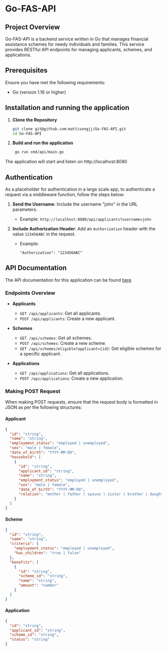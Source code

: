 # Go-FAS-API

## Project Overview
Go-FAS-API is a backend service written in Go that manages financial assistance schemes for needy individuals and families. This service provides RESTful API endpoints for managing applicants, schemes, and applications.

## Prerequisites
Ensure you have met the following requirements:
- Go (version 1.16 or higher)

## Installation and running the application

1. **Clone the Repository**
   ```bash
   git clone git@github.com:mattisongjj/Go-FAS-API.git
   cd Go-FAS-API
2. **Build and run the application**
   ```bash
    go run cmd/api/main.go
  The application will start and listen on http://localhost:8080
 
## Authentication

As a placeholder for authentication in a large scale app, to authenticate a request via a middleware function, follow the steps below:

1. **Send the Username**: Include the username "john" in the URL parameters.
   - Example: `http://localhost:8080/api/applicants?username=john`

2. **Include Authorization Header**: Add an `Authorization` header with the value `123456ABC` in the request.
   - Example:
     ```
     "Authorization": "123456ABC"
     ```
## API Documentation
The API documentation for this application can be found [here](https://documenter.getpostman.com/view/33827285/2sAXjRW9NG)

### Endpoints Overview

- **Applicants**
  - `GET /api/applicants`: Get all applicants.
  - `POST /api/applicants`: Create a new applicant.
  
- **Schemes**
  - `GET /api/schemes`: Get all schemes.
  - `POST /api/schemes`: Create a new scheme.
  - `GET /api/schemes/eligible?applicant={id}`: Get eligible schemes for a specific applicant.

- **Applications**
  - `GET /api/applications`: Get all applications.
  - `POST /api/applications`: Create a new application.

### Making POST Request

When making POST requests, ensure that the request body is formatted in JSON as per the following structures:

#### Applicant

```json
{
  "id": "string",
  "name": "string",
  "employment_status": "employed | unemployed",
  "sex": "male | female",
  "date_of_birth": "YYYY-MM-DD",
  "household": [
    {
      "id": "string",
      "applicant_id": "string",
      "name": "string",
      "employment_status": "employed | unemployed",
      "sex": "male | female",
      "date_of_birth": "YYYY-MM-DD",
      "relation": "mother | father | spouse | sister | brother | daughter | son | other"
    }
  ]
}
```
#### Scheme

```json
{
  "id": "string",
  "name": "string",
  "criteria": {
    "employment_status": "employed | unemployed",
    "has_children": "true | false"
  },
  "benefits": [
    {
      "id": "string",
      "scheme_id": "string",
      "name": "string",
      "amount": "number"
    }
  ]
}
```
#### Application
```json
{
  "id": "string",
  "applicant_id": "string",
  "scheme_id": "string",
  "status": "string"
}
```


